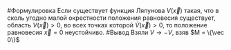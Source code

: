 #Формулировка 
Если существует функция Ляпунова $V(\vec x)$ такая, что в сколь угодно малой окрестности положения равновесия существует, область $V(\vec x) > 0$, во всех точках которой $\dot V(\vec x) > 0$, то положение равновесия $\vec x = 0$ неустойчиво.
#Вывод 
Взяли $V \rightarrow -V$, взяв $M = \{\vec 0\}$